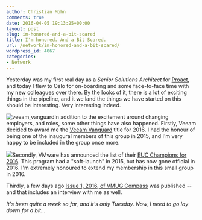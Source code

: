 ```yaml
---
author: Christian Mohn
comments: true
date: 2016-04-05 19:13:25+00:00
layout: post
slug: im-honored-and-a-bit-scared
title: I'm honored. And a Bit Scared.
url: /network/im-honored-and-a-bit-scared/
wordpress_id: 4067
categories:
- Network
---
```


Yesterday was my first real day as a _Senior Solutions Architect_ for [Proact](http://proact.no), and today I flew to Oslo for on-boarding and some face-to-face time with my new colleagues over there. By the looks of it, there is a lot of exciting things in the pipeline, and it we land the things we have started on this should be interesting. Very interesting indeed.

![veeam_vanguard](/img/veeam_vanguard-300x96.png#floatright)In addition to the excitement around changing employers, and roles, some other things have also happened. Firstly, Veeam decided to award me the [Veeam Vanguard](https://www.veeam.com/vanguard.html) title for 2016. I had the honour of being one of the inaugural members of this group in 2015, and I'm very happy to be included in the group once more.

![](/img/VMW-LGO-VMW-EUC-CHAMPION-WHT-2016-300x165.png#floatright)Secondly, VMware has announced the list of their [EUC Champions for 2016](http://blogs.vmware.com/euc/2016/04/announcing-our-2016-end-user-computing-euc-champions.html). This program had a "soft-launch" in 2015, but has now gone official in 2016. I'm extremely honoured to extend my membership in this small group in 2016.

Thirdly, a few days ago [Issue 1, 2016, of VMUG Compass](http://www.nxtbook.com/nxtbooks/vmug/compass_vol2issue1/) was published -- and that includes an interview with me as well.

_It's been quite a week so far, and it's only Tuesday. Now, I need to go lay down for a bit..._
